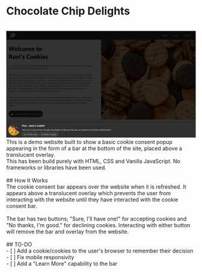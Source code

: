 # Chocolate Chip Delights
<br>
<img src="img/screenshot.png">
<br>
This is a demo website built to show a basic cookie consent popup appearing in the form of a bar at the bottom of the site, placed above a translucent overlay.
<br>
This has been build purely with HTML, CSS and Vanilla JavaScript. No frameworks or libraries have been used.
<br><br>
## How It Works
<br>
The cookie consent bar appears over the website when it is refreshed. It appears above a translucent overlay which prevents the user from interacting with the website until they have interacted with the cookie consent bar.
<br><br>
The bar has two buttons; "Sure, I'll have one!" for accepting cookies and "No thanks, I'm good." for declining cookies. Interacting with either button will remove the bar and overlay from the website.
<br><br>
## TO-DO
<br>
- [ ] Add a cookie/cookies to the user's browser to remember their decision<br>
- [ ] Fix mobile responsivity<br>
- [ ] Add a "Learn More" capability to the bar<br>
